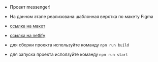 * Проект messenger!

* На данном этапе реализована шаблонная верстка по макету Figma
* [ссылка на макет](https://www.figma.com/file/jF5fFFzgGOxQeB4CmKWTiE/Chat_external_link?type=design&node-id=1-616&t=TUdkKckr7tkVPzJo-0)
* [ссылка на netlify](https://64567370c2f36f2c88035cbb--wondrous-kashata-77b506.netlify.app/)

* для сборки проекта используйте команду `npm run build`
* для запуска проекта исползуйте команду `npm run start`